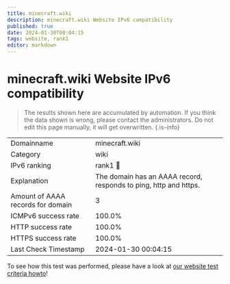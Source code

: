 ```yaml
---
title: minecraft.wiki
description: minecraft.wiki Website IPv6 compatibility
published: true
date: 2024-01-30T00:04:15
tags: website, rank1
editor: markdown
---
```


# minecraft.wiki Website IPv6 compatibility

> The results shown here are accumulated by automation. If you think the data shown is wrong, please contact the administrators. 
> Do not edit this page manually, it will get overwritten.
{.is-info}


|   |   |
| - | - |
| Domainname | minecraft.wiki
| Category | wiki |
| IPv6 ranking | rank1 :1st_place_medal: |
| Explanation | The domain has an AAAA record, responds to ping, http and https. |
| Amount of AAAA records for domain | 3 |
| ICMPv6 success rate | 100.0%|
| HTTP success rate | 100.0% |
| HTTPS success rate | 100.0% |
| Last Check Timestamp | 2024-01-30 00:04:15 |

To see how this test was performed, please have a look at [our website test criteria howto](/howto/testcriteria/website)!

